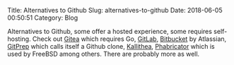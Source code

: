 Title: Alternatives to Github
Slug: alternatives-to-github
Date: 2018-06-05 00:50:51
Category: Blog

Alternatives to Github, some offer a hosted experience, some requires self-hosting. Check out [Gitea][1] which requires Go, [GitLab][2], [Bitbucket][3] by Atlassian, [GitPrep][4] which calls itself a Github clone, [Kallithea][5], [Phabricator][6] which is used by FreeBSD among others. There are probably more as well.


[1]: https://gitea.io/ "Gitea"
[2]: https://about.gitlab.com/ "GitLab"
[3]: https://bitbucket.org/ "Bitbucket"
[4]: http://gitprep.yukikimoto.com/ "GitPrep"
[5]: https://kallithea-scm.org/ "Kallithea"
[6]: https://www.phacility.com/phabricator/ "Phabricator"
